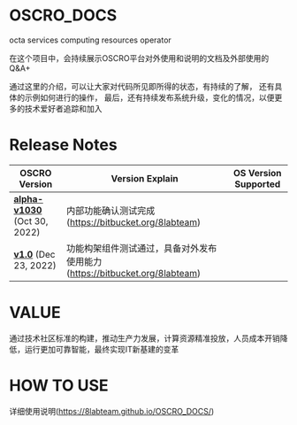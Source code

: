 # OSCRO_DOCS

octa services computing resources operator

在这个项目中，会持续展示OSCRO平台对外使用和说明的文档及外部使用的Q&A+


通过这里的介绍，可以让大家对代码所见即所得的状态，有持续的了解，
还有具体的示例如何进行的操作，
最后，还有持续发布系统升级，变化的情况，以便更多的技术爱好者追踪和加入


# Release Notes

| OSCRO Version                                   | Version Explain     | OS Version Supported                          |
| --                                                          | --                                                               | --                                                |
| <b>[alpha-v1030](release_notes/alpha-v1030.md)</b> (Oct 30, 2022)  | 内部功能确认测试完成(https://bitbucket.org/8labteam) |  |
| <b>[v1.0](release_notes/v1.0.md)</b> (Dec 23, 2022)  | 功能构架组件测试通过，具备对外发布使用能力(https://bitbucket.org/8labteam) |  |

# VALUE

通过技术社区标准的构建，推动生产力发展，计算资源精准投放，人员成本开销降低，运行更加可靠智能，最终实现IT新基建的变革

# HOW TO USE

详细使用说明(https://8labteam.github.io/OSCRO_DOCS/)